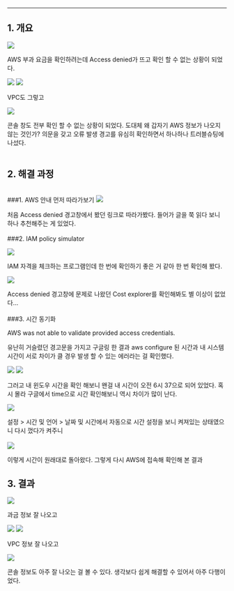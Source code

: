 ------------------------------------------------------------------------

## 1. 개요


<img src="images/aws1.png">

AWS 부과 요금을 확인하려는데   Access denied가 뜨고 확인 할 수 없는 상황이 되었다. 
<br/>

<img src="images/aws4.png">

<img src="images/aws2.png">

VPC도 그렇고
<br/>

<img src="images/aws3.png">

콘솔 창도 전부 확인 할 수 없는 상황이 되었다. 
도대체 왜 갑자기 AWS 정보가 나오지 않는 것인가? 의문을 갖고 오류 발생 경고를 유심히 확인하면서 하나하나 트러블슈팅에 나섰다.
<br/><br/>

## 2. 해결 과정
<br/>
###1. AWS 안내 먼저 따라가보기

<img src="images/aws1-1.png">

처음 Access denied 경고창에서 봤던 링크로 따라가봤다. 들어가 글을 쭉 읽다 보니 하나 추천해주는 게 있었다.
<br/>
<br/>
###2. IAM policy simulator

<img src="images/aws15.png">

IAM 자격을 체크하는 프로그램인데 한 번에 확인하기 좋은 거 같아 한 번 확인해 봤다.
<br/>

<img src="images/aws14.png">

Access denied 경고창에 문제로 나왔던 Cost explorer를 확인해봐도 별 이상이 없었다...
<br/>
<br/>
###3. 시간 동기화

AWS was not able to validate provided access credentials.

유난히 거슬렸던 경고문을 가지고 구글링 한 결과 aws configure 된 시간과 내 시스템 시간이 서로 차이가 클 경우 발생 할 수 있는 에러라는 걸 확인했다. 
<br/>

<img src="images/aws5.png">

<img src="images/aws6.png">

그러고 내 윈도우 시간을 확인 해보니 왠걸 내 시간이 오전 6시 37으로 되어 있었다. 혹시 몰라 구글에서 time으로 시간 확인해보니 역시 차이가 많이 난다.
<br/>

<img src="images/aws7.png">

설정 > 시간 및 언어 > 날짜 및 시간에서 자동으로 시간 설정을 보니 켜져있는 상태였으니 다시 껐다가 켜주니
<br/>
<br/>
<img src="images/aws8.png">

이렇게 시간이 원래대로 돌아왔다. 그렇게 다시 AWS에 접속해 확인해 본 결과
<br/>

## 3. 결과

<img src="images/aws12.png">

과금 정보 잘 나오고
<br/>


<img src="images/aws11.png">

<img src="images/aws10.png">

VPC 정보 잘 나오고
<br/>


<img src="images/aws9.png">

콘솔 정보도 아주 잘 나오는 걸 볼 수 있다.
생각보다 쉽게 해결할 수 있어서 아주 다행이었다.